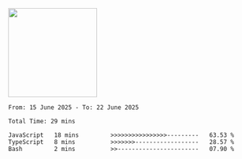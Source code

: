 <img height="180em" src="https://github-readme-stats-eight-theta.vercel.app/api?username=bkundev&show_icons=true&theme=radical&include_all_commits=true&count_private=true"/>
<!--START_SECTION:waka-->

```all_time
From: 15 June 2025 - To: 22 June 2025

Total Time: 29 mins

JavaScript   18 mins         >>>>>>>>>>>>>>>>---------   63.53 %
TypeScript   8 mins          >>>>>>>------------------   28.57 %
Bash         2 mins          >>-----------------------   07.90 %
```

<!--END_SECTION:waka-->
